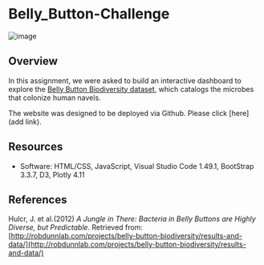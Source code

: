 # Belly_Button-Challenge

![image](https://user-images.githubusercontent.com/82011523/134854005-db6a3d8e-318c-49fa-a418-9179354da72b.png)

## Overview
In this assignment, we were asked to build an interactive dashboard to explore the [Belly Button Biodiversity dataset](http://robdunnlab.com/projects/belly-button-biodiversity/), which catalogs the microbes that colonize human navels. 

The website was designed to be deployed via Github. Please click [here](add link).

## Resources
* Software: HTML/CSS, JavaScript, Visual Studio Code 1.49.1, BootStrap 3.3.7, D3, Plotly 4.11


## References
Hulcr, J. et al.(2012) _A Jungle in There: Bacteria in Belly Buttons are Highly Diverse, but Predictable_. Retrieved from: [http://robdunnlab.com/projects/belly-button-biodiversity/results-and-data/](http://robdunnlab.com/projects/belly-button-biodiversity/results-and-data/)
